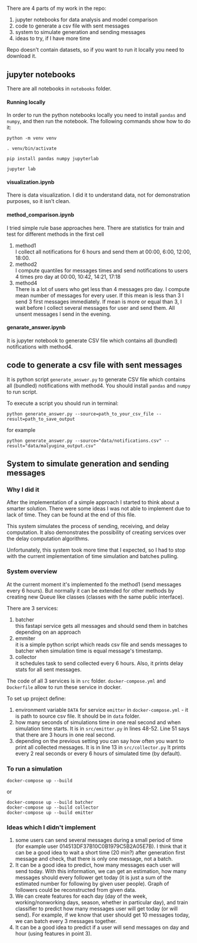 # 

There are 4 parts of my work in the repo:
1. jupyter notebooks for data analysis and model comparison
2. code to generate a csv file with sent messages
3. system to simulate generation and sending messages 
4. ideas to try, if I have more time

Repo doesn't contain datasets, so if you want to run it locally you need to download it.

## jupyter notebooks

There are all notebooks in ```notebooks``` folder.

#### Running locally

In order to run the python notebooks locally you need to install ```pandas``` and ```numpy```, and then run the notebook.
The following commands show how to do it:

```shell
python -m venv venv

. venv/bin/activate

pip install pandas numpy jupyterlab

jupyter lab
```


#### visualization.ipynb

There is data visualization. 
I did it to understand data, not for demonstration purposes, so it isn't clean.

#### method_comparison.ipynb

I tried simple rule base approaches here.
There are statistics for train and test for different methods in the first cell
1. method1\
I collect all notifications for 6 hours and send them at 00:00, 6:00, 12:00, 18:00.
2. method2\
I compute quantiles for messages times and send notifications to users 4 times pro day at 00:00, 10:42, 14:21, 17:18
4. method4\
There is a lot of users who get less than 4 messages pro day.
I compute mean number of messages for every user. If this mean is less than 3 I send 3 first messages immediately.
If mean is more or equal than 3, I wait before I collect several messages for user and send them.
All unsent messages I send in the evening.

#### genarate_answer.ipynb
It is jupyter notebook to generate CSV file which contains all (bundled) notifications with method4. 

## code to generate a csv file with sent messages
It is python script ```generate_answer.py``` to generate CSV file which contains all (bundled) notifications with method4. 
You should install ```pandas``` and ```numpy``` to run script.

To execute a script you should run in terminal:
```shell
python generate_answer.py --source=path_to_your_csv_file --result=path_to_save_output
```
for example
```shell
python generate_answer.py --source="data/notifications.csv" --result="data/malyugina_output.csv"
```

## System to simulate generation and sending messages 

### Why I did it
After the implementation of a simple approach I started to think about a smarter solution.
There were some ideas I was not able to implement due to lack of time. They can be found at the end of this file.

This system simulates the process of sending, receiving, and delay computation.
It also demonstrates the possibility of creating services over the delay computation algorithms.

Unfortunately, this system took more time that I expected, so I had to stop with the current implementation
of time simulation and batches pulling.

### System overview
At the current moment it's implemented fo the method1 (send messages every 6 hours). 
But normally it can be extended for other methods by creating new Queue like classes 
(classes with the same public interface).

There are 3 services:
1. batcher\
this fastapi service gets all messages and should send them in batches depending on an approach
2. emmiter\
it is a simple python script which reads csv file and sends messages to batcher 
when simulation time is equal message's timestamp. 
3. collector\
it schedules task to send collected every 6 hours. 
Also, it prints delay stats for all sent messages.

The code of all 3 services is in ```src``` folder. `docker-compose.yml` and `Dockerfile` allow to run these service in docker.

To set up project define:
1. environment variable ```DATA``` for service `emitter` in ```docker-compose.yml```  - it is path to source csv file. 
It should be in ```data``` folder.
2. how many seconds of simulations time in one real second and when simulation time starts.
It is in ```src/emitter.py``` in lines 48-52. Line 51 says that there are 3 hours in one real second.
4. depending on the previous setting you can say how often you want to print all collected messages. 
It is in line 13 in ```src/collector.py```
It prints every 2 real seconds or every 6 hours of simulated time (by default).

### To run a simulation

```shell
docker-compose up --build
```
or
```shell
docker-compose up --build batcher
docker-compose up --build collector
docker-compose up --build emitter
```


### Ideas which I didn't implement
1. some users can send several messages during a small period of time
(for example user 014513DF37B10C0B1979C5B2A05E7B).
I think that it can be a good idea to wait a short time (20 min?) after generation first message and check, 
that there is only one message, not a batch.
2. It can be a good idea to predict, how many messages each user will send today.
With this information, we can get an estimation, how many messages should every follower get today
(it is just a sum of the estimated number for following by given user people).
Graph of followers could be reconstructed from given data.
3. We can create features for each day 
(day of the week, working/nonworking days, season, whether in particular day),
and train classifier to predict how many messages user will get today (or will send).
For example, if we know that user should get 10 messages today, we can batch every 3 messages together.
4. It can be a good idea to predict if a user will send messages on day and hour (using features in point 3).